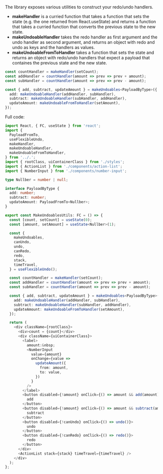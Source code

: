 The library exposes various utilities to construct your redo/undo handlers.

- **makeHandler** is a curried function that takes a function that sets the state (e.g. the one returned from React.useState) and returns a function that takes a curried function that converts the previous state to the new state.
- **makeUndoableHandler** takes the redo handler as first argument and the undo handler as second argument, and returns an object with redo and undo as keys and the handlers as values.
- **makeUndoableFromToHandler** takes a function that sets the state and returns an object with redo/undo handlers that expect a payload that containes the previous state and the new state.

```typescript
const countHandler = makeHandler(setCount);
const addHandler = countHandler(amount => prev => prev + amount);
const subHandler = countHandler(amount => prev => prev - amount);

const { add, subtract, updateAmount } = makeUndoables<PayloadByType>({
  add: makeUndoableHandler(addHandler, subHandler),
  subtract: makeUndoableHandler(subHandler, addHandler),
  updateAmount: makeUndoableFromToHandler(setAmount),
});
```

Full code:

```typescript
import React, { FC, useState } from 'react';
import {
  PayloadFromTo,
  useFlexibleUndo,
  makeHandler,
  makeUndoableHandler,
  makeUndoableFromToHandler,
} from '../.';
import { rootClass, uiContainerClass } from './styles';
import { ActionList } from './components/action-list';
import { NumberInput } from './components/number-input';

type Nullber = number | null;

interface PayloadByType {
  add: number;
  subtract: number;
  updateAmount: PayloadFromTo<Nullber>;
}

export const MakeUndoablesUtils: FC = () => {
  const [count, setCount] = useState(0);
  const [amount, setAmount] = useState<Nullber>(1);

  const {
    makeUndoables,
    canUndo,
    undo,
    canRedo,
    redo,
    stack,
    timeTravel,
  } = useFlexibleUndo();

  const countHandler = makeHandler(setCount);
  const addHandler = countHandler(amount => prev => prev + amount);
  const subHandler = countHandler(amount => prev => prev - amount);

  const { add, subtract, updateAmount } = makeUndoables<PayloadByType>({
    add: makeUndoableHandler(addHandler, subHandler),
    subtract: makeUndoableHandler(subHandler, addHandler),
    updateAmount: makeUndoableFromToHandler(setAmount),
  });

  return (
    <div className={rootClass}>
      <div>count = {count}</div>
      <div className={uiContainerClass}>
        <label>
          amount:&nbsp;
          <NumberInput
            value={amount}
            onChange={value =>
              updateAmount({
                from: amount,
                to: value,
              })
            }
          />
        </label>
        <button disabled={!amount} onClick={() => amount && add(amount)}>
          add
        </button>
        <button disabled={!amount} onClick={() => amount && subtract(amount)}>
          subtract
        </button>
        <button disabled={!canUndo} onClick={() => undo()}>
          undo
        </button>
        <button disabled={!canRedo} onClick={() => redo()}>
          redo
        </button>
      </div>
      <ActionList stack={stack} timeTravel={timeTravel} />
    </div>
  );
};
```

